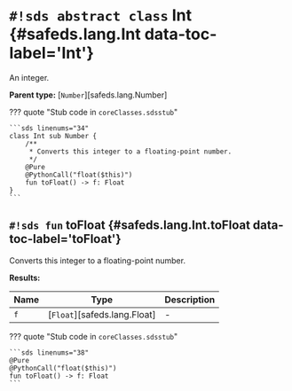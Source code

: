 # `#!sds abstract class` Int {#safeds.lang.Int data-toc-label='Int'}

An integer.

**Parent type:** [`Number`][safeds.lang.Number]

??? quote "Stub code in `coreClasses.sdsstub`"

    ```sds linenums="34"
    class Int sub Number {
        /**
         * Converts this integer to a floating-point number.
         */
        @Pure
        @PythonCall("float($this)")
        fun toFloat() -> f: Float
    }
    ```

## `#!sds fun` toFloat {#safeds.lang.Int.toFloat data-toc-label='toFloat'}

Converts this integer to a floating-point number.

**Results:**

| Name | Type | Description |
|------|------|-------------|
| `f` | [`Float`][safeds.lang.Float] | - |

??? quote "Stub code in `coreClasses.sdsstub`"

    ```sds linenums="38"
    @Pure
    @PythonCall("float($this)")
    fun toFloat() -> f: Float
    ```
